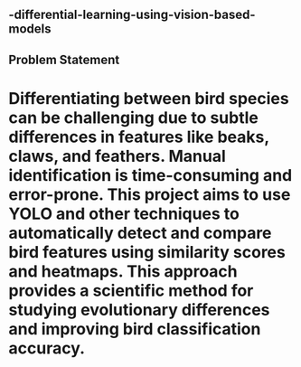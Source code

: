 ## -differential-learning-using-vision-based-models

## Problem Statement
# Differentiating between bird species can be challenging due to subtle differences in features like beaks, claws, and feathers. Manual identification is time-consuming and error-prone. This project aims to use YOLO and other  techniques to automatically detect and compare bird features using similarity scores and heatmaps. This approach provides a scientific method for studying evolutionary differences and improving bird classification accuracy.
